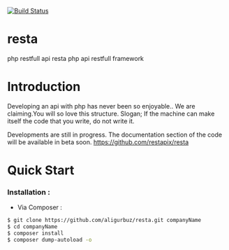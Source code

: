 
[![Build Status](https://travis-ci.org/aligurbuz/resta.svg?branch=master)](https://travis-ci.org/aligurbuz/resta)

# resta
php restfull api
resta php api restfull framework

# Introduction

Developing an api with php has never been so enjoyable.. We are claiming.You will so love this structure.
Slogan; If the machine can make itself the code that you write, do not write it.

Developments are still in progress. The documentation section of the code will be available in beta soon.
https://github.com/restapix/resta

# Quick Start

### Installation : 

- Via Composer :

```sh
$ git clone https://github.com/aligurbuz/resta.git companyName
$ cd companyName
$ composer install
$ composer dump-autoload -o
```
